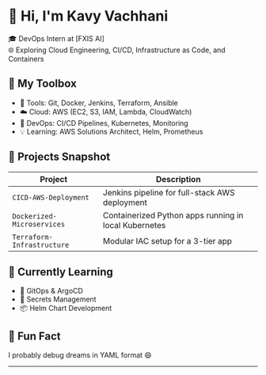 # 👋 Hi, I'm Kavy Vachhani

🎓 DevOps Intern at [FXIS AI]  
🌐 Exploring Cloud Engineering, CI/CD, Infrastructure as Code, and Containers

## 🚧 My Toolbox
- 🧰 Tools: Git, Docker, Jenkins, Terraform, Ansible
- ☁️ Cloud: AWS (EC2, S3, IAM, Lambda, CloudWatch)
- 🧪 DevOps: CI/CD Pipelines, Kubernetes, Monitoring
- 💡 Learning: AWS Solutions Architect, Helm, Prometheus

## 📂 Projects Snapshot
| Project | Description |
|--------|-------------|
| `CICD-AWS-Deployment` | Jenkins pipeline for full-stack AWS deployment |
| `Dockerized-Microservices` | Containerized Python apps running in local Kubernetes |
| `Terraform-Infrastructure` | Modular IAC setup for a 3-tier app |

## 🌱 Currently Learning
- 🔄 GitOps & ArgoCD
- 🔐 Secrets Management
- 📦 Helm Chart Development

## 🧠 Fun Fact
I probably debug dreams in YAML format 😄

---
